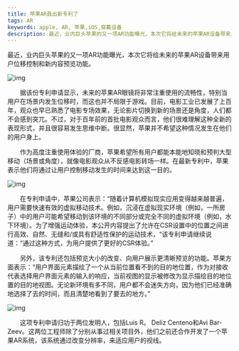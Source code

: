 ```yaml
---
title: 苹果AR叒出新专利了
tags: AR
keywords: apple, AR, 苹果,iOS,穿戴设备
description: 最近，业内巨头苹果的又一项AR功能曝光，本次它将给未来的苹果AR设备带来用户位移控制和新内容预览功能。
---
```


最近，业内巨头苹果的又一项AR功能曝光，本次它将给未来的苹果AR设备带来用户位移控制和新内容预览功能。

![img](http://api.cocoachina.com/uploads//image/20210801/1627824432328618.jpg)

　　据该份专利申请显示，未来的苹果AR眼镜将非常注重使用的流畅性，特别当用户在场景内发生位移时，而这也并不局限于游戏。目前，电影工业已发展了上百年，观众也早已熟悉了电影专场效果，无论影片切换到新的场景还是角度，人们都不会感到突兀。不过，对于百年前的首批电影观众而言，他们很难理解这种全新的表现形式，并且很容易发生思维中断。很显然，苹果并不希望这种情况发生在他们的用户身上。

　　作为高度注重使用体验的厂商，苹果希望所有用户都能本能地知晓和预判大型移动（场景或角度），就像电影观众从不反感电影转场一样。在最新专利中，苹果表示他们将通过让用户控制移动发生的时间来达到这一目的。

![img](http://api.cocoachina.com/uploads//image/20210801/1627824432125352.png)

　　在专利申请中，苹果公司表示：“随着计算机模拟现实应用变得越来越普遍，用户需要快速有效的虚拟移动技术。例如，沉浸在虚拟现实环境（例如，一所房子）中的用户可能希望移动到该环境的不同部分或完全不同的虚拟环境（例如，水下环境）。为了增强运动体验，本公开内容提出了允许在CSR设置中的位置之间进行高效、自然、无缝和/或具有舒适性保护的运动技术，“该专利申请继续说道：“通过这种方式，为用户提供了更好的CSR体验。”

　　另外，该专利还包括预览大小的改变、向用户展示更清晰预览的功能。苹果方面表示：“用户界面元素描绘了一个从当前位置看不到的目的地位置，作为对接收代表选择用户界面元素的输入的响应，当前视图的显示被修改为显示描绘目的地位置的目的地视图。无论新环境有多不同，用户都不会迷失方向，因为他们已经准确地选择了去的时间，而且清楚地看到了要去的地方。”

![img](http://api.cocoachina.com/uploads//image/20210801/1627824432999708.png)

　　这项专利申请归功于两位发明人，包括Luis R。 Deliz Centeno和Avi Bar-Zeev。这两位工程师除了分别从事过相关项目外，他们之前还合作开发了一个苹果AR系统，该系统通过改变分辨率，来适应用户的视线。